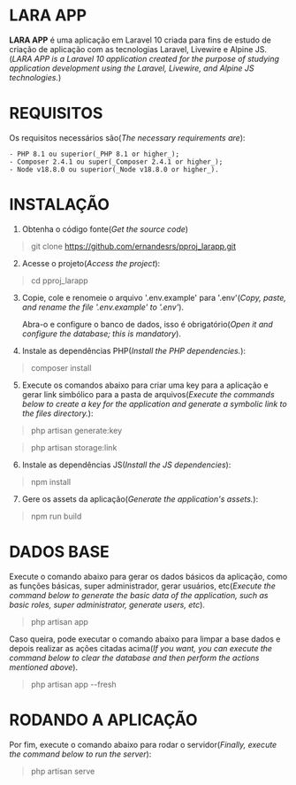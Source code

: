 # LARA APP
<b>LARA APP</b> é uma aplicação em Laravel 10 criada para fins de estudo de criação de aplicação com as tecnologias Laravel, Livewire e Alpine JS. (_LARA APP is a Laravel 10 application created for the purpose of studying application development using the Laravel, Livewire, and Alpine JS technologies._)

# REQUISITOS
Os requisitos necessários são(_The necessary requirements are_):

    - PHP 8.1 ou superior(_PHP 8.1 or higher_);
    - Composer 2.4.1 ou super(_Composer 2.4.1 or higher_);
    - Node v18.8.0 ou superior(_Node v18.8.0 or higher_).

# INSTALAÇÃO
1. Obtenha o código fonte(_Get the source code_)
> git clone https://github.com/ernandesrs/pproj_larapp.git

2. Acesse o projeto(_Access the project_):
> cd pproj_larapp

3. Copie, cole e renomeie o arquivo '.env.example' para '.env'(_Copy, paste, and rename the file '.env.example' to '.env'_).

   Abra-o e configure o banco de dados, isso é obrigatório(_Open it and configure the database; this is mandatory_).

4. Instale as dependências PHP(_Install the PHP dependencies._):
> composer install

5. Execute os comandos abaixo para criar uma key para a aplicação e gerar link simbólico para a pasta de arquivos(_Execute the commands below to create a key for the application and generate a symbolic link to the files directory._):
> php artisan generate:key

> php artisan storage:link

6. Instale as dependências JS(_Install the JS dependencies_):
> npm install

7. Gere os assets da aplicação(_Generate the application's assets._):
> npm run build

# DADOS BASE
Execute o comando abaixo para gerar os dados básicos da aplicação, como as funções básicas, super administrador, gerar usuários, etc(_Execute the command below to generate the basic data of the application, such as basic roles, super administrator, generate users, etc_).
> php artisan app

Caso queira, pode executar o comando abaixo para limpar a base dados e depois realizar as ações citadas acima(_If you want, you can execute the command below to clear the database and then perform the actions mentioned above_).
> php artisan app --fresh

# RODANDO A APLICAÇÃO
Por fim, execute o comando abaixo para rodar o servidor(_Finally, execute the command below to run the server_):
> php artisan serve